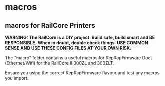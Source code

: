 # macros

## macros for RailCore Printers

**WARNING: The RailCore is a DIY project. Build safe, build smart and BE RESPONSIBLE.**
**When in doubt, double check things. USE COMMON SENSE AND USE THESE CONFIG FILES AT YOUR OWN RISK.**

The "macro" folder contains a useful macros for RepRapFirmware Duet (Ethernet/Wifi) for the RailCore II 300ZL and 300ZLT.

Ensure you using the correct RepRapFirmware flavour and test any macros you import.
